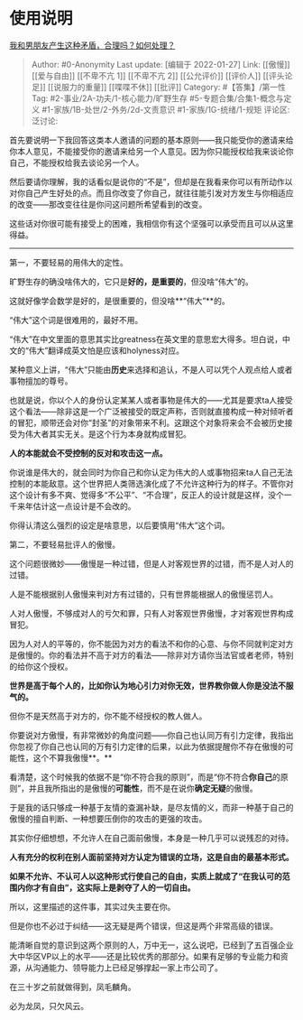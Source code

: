 # 使用说明
[我和男朋友产生这种矛盾，合理吗？如何处理？](https://www.zhihu.com/question/491501852/answer/2162804042)

> Author: #0-Anonymity
> Last update: [编辑于 2022-01-27]
> Link: [[傲慢]] [[爱与自由]] [[不卑不亢 1]] [[不卑不亢 2]] [[公允评价]] [[评价人]] [[评头论足]] [[说服力的重量]] [[喋喋不休]] [[批评]]
> Category: #【答集】/第一性
> Tag: #2-事业/2A-功夫/1-核心能力/旷野生存 #5-专题合集/合集1-概念与定义 #1-家族/1B-处世/2-外务/2d-文责意识 #1-家族/1G-统绪/1-规矩
> 评论区:
> 泛讨论:

首先要说明一下我回答这类本人邀请的问题的基本原则——我只能受你的邀请来给你本人意见，不能接受你的邀请来给另一个人意见。因为你只能授权给我来谈论你自己，不能授权给我去谈论另一个人。

然后要请你理解，我的话看似是说你的“不是”，但却是在我看来你可以有所动作以对你自己产生好处的点。而且你改变了你自己，就往往能引发对方发生与你相适应的改变——那改变往往是你问这问题所希望看到的改变。

这些话对你很可能有接受上的困难，我相信你有这个坚强可以承受而且可以从这里得益。

---

第一，不要轻易的用伟大的定性。

旷野生存的确没啥伟大的，它只是**好的，**是**重要的**，但没啥“伟大”的。

这就好像学会数学是好的，是很重要的，但没啥**“伟大”**的。

“伟大”这个词是很难用的，最好不用。

“伟大”在中文里面的意思其实比greatness在英文里的意思宏大得多。坦白说，中文的“伟大”翻译成英文怕是应该和holyness对应。

某种意义上讲，“伟大”只能由**历史**来选择和追认，不是人可以凭个人观点给人或者事物擅加的尊号。

也就是说，你以个人的身份认定某某人或者事物是伟大的——尤其是要求ta人接受这个看法——除非这是一个广泛被接受的既定声称，否则就直接构成一种对倾听者的冒犯，顺带还会对你“封圣”的对象带来不利。这跟这个对象将来会不会被历史接受为伟大者其实无关。是这个行为本身就构成冒犯。

**人的本能就会不受控制的反对和攻击这一点。**

你说谁是伟大的，就会同时为你自己和你认定为伟大的人或事物招来ta人自己无法控制的本能敌意。这个世界把人类筛选演化成了不允许这种行为的样子。不管你对这个设计有多不爽、觉得多“不公平”、“不合理”，反正人的设计就是这样，没个一千来年估计这一点设计是不会改的。

你得认清这么强烈的设定是啥意思，以后要慎用“伟大”这个词。

第二，不要轻易批评人的傲慢。

这个问题很微妙——傲慢是一种过错，但是人对客观世界的过错，而不是人对人的过错。

人是不能根据别人傲慢来判对方有过错的，只有世界能根据人的傲慢惩罚人。

人对人傲慢，不够成对人的亏欠和罪，只有人对客观世界傲慢，才对客观世界构成冒犯。

因为人对人的平等的，你不能因为对方的看法不和你的心意、与你不同就判定对方是傲慢的。你的看法并不高于对方的看法——除非对方请你当法官或者老师，特别的给你这个授权。

**世界是高于每个人的，比如你认为地心引力对你无效，世界教你做人你是没法不服气的。**

但你不是天然高于对方的，你不能不经授权的教人做人。

你要说对方傲慢，有非常微妙的角度问题——你自己也认同万有引力定律，我指出你忽视了你自己也认同的万有引力定律的后果，以此为依据提醒你不存在傲慢的可能性，这个不算我傲慢**。**

看清楚，这个时候我的依据不是“你不符合我的原则”，而是“你不符合**你自己**的原则”，并且我所指出的是傲慢的**可能性**，而不是在说你**确定无疑**的傲慢。

于是我的话只够成一种基于友情的查漏补缺，是尽友情的义，而非一种基于自己的傲慢的擅自判断、一种想要压倒你的攻击的更强的攻击。

其实你仔细想想，不允许人在自己面前傲慢，本身是一种几乎可以说残忍的对待。

**人有充分的权利在别人面前坚持对方认定为错误的立场，这是自由的最基本形式。**

**如果不允许、不认可人以这种形式行使自己的自由，实质上就成了“在我认可的范围内你才有自由”，这实际上是剥夺了人的一切自由。**

所以，这里描述的这件事，其实过失主要在你。

但是你也不必过于纠结——这无疑是两个错误，但这是两个非常高级的错误。

能清晰自觉的意识到这两个原则的人，万中无一，这么说吧，已经到了五百强企业大中华区VP以上的水平——还是比较优秀的那部分。如果有足够的专业能力和资源，从沟通能力、领导能力上已经足够撑起一家上市公司了。

在三十岁之前就做得到，凤毛麟角。

必为龙凤，只欠风云。

